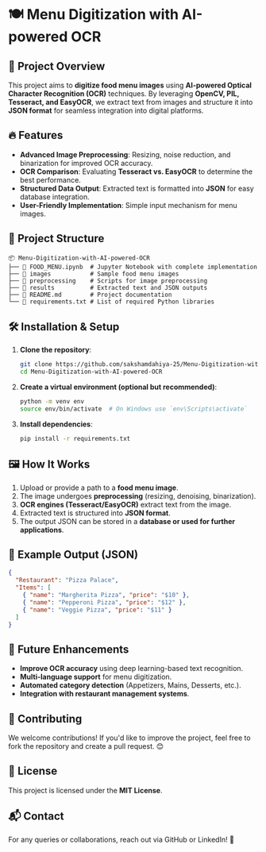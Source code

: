 # 🍽️ Menu Digitization with AI-powered OCR

## 🚀 Project Overview
This project aims to **digitize food menu images** using **AI-powered Optical Character Recognition (OCR)** techniques. By leveraging **OpenCV, PIL, Tesseract, and EasyOCR**, we extract text from images and structure it into **JSON format** for seamless integration into digital platforms.

## 🔥 Features
- **Advanced Image Preprocessing**: Resizing, noise reduction, and binarization for improved OCR accuracy.
- **OCR Comparison**: Evaluating **Tesseract vs. EasyOCR** to determine the best performance.
- **Structured Data Output**: Extracted text is formatted into **JSON** for easy database integration.
- **User-Friendly Implementation**: Simple input mechanism for menu images.

## 📂 Project Structure
```
📦 Menu-Digitization-with-AI-powered-OCR
├── 📜 FOOD_MENU.ipynb  # Jupyter Notebook with complete implementation
├── 📁 images           # Sample food menu images
├── 📁 preprocessing    # Scripts for image preprocessing
├── 📁 results          # Extracted text and JSON outputs
├── 📄 README.md        # Project documentation
└── 📜 requirements.txt # List of required Python libraries
```

## 🛠️ Installation & Setup
1. **Clone the repository**:
   ```bash
   git clone https://github.com/sakshamdahiya-25/Menu-Digitization-with-AI-powered-OCR.git
   cd Menu-Digitization-with-AI-powered-OCR
   ```

2. **Create a virtual environment (optional but recommended)**:
   ```bash
   python -m venv env
   source env/bin/activate  # On Windows use `env\Scripts\activate`
   ```

3. **Install dependencies**:
   ```bash
   pip install -r requirements.txt
   ```

## 🖼️ How It Works
1. Upload or provide a path to a **food menu image**.
2. The image undergoes **preprocessing** (resizing, denoising, binarization).
3. **OCR engines (Tesseract/EasyOCR)** extract text from the image.
4. Extracted text is structured into **JSON format**.
5. The output JSON can be stored in a **database or used for further applications**.

## 📌 Example Output (JSON)
```json
{
  "Restaurant": "Pizza Palace",
  "Items": [
    { "name": "Margherita Pizza", "price": "$10" },
    { "name": "Pepperoni Pizza", "price": "$12" },
    { "name": "Veggie Pizza", "price": "$11" }
  ]
}
```

## 🚀 Future Enhancements
- **Improve OCR accuracy** using deep learning-based text recognition.
- **Multi-language support** for menu digitization.
- **Automated category detection** (Appetizers, Mains, Desserts, etc.).
- **Integration with restaurant management systems**.

## 🤝 Contributing
We welcome contributions! If you'd like to improve the project, feel free to fork the repository and create a pull request. 😊

## 📝 License
This project is licensed under the **MIT License**.

## 📬 Contact
For any queries or collaborations, reach out via GitHub or LinkedIn! 🚀
